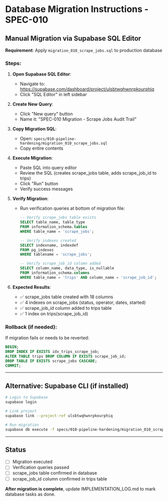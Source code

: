 # Database Migration Instructions - SPEC-010

## Manual Migration via Supabase SQL Editor

**Requirement**: Apply `migration_010_scrape_jobs.sql` to production database

### Steps:

1. **Open Supabase SQL Editor**:
   - Navigate to: https://supabase.com/dashboard/project/ulsbtwqhwnrpkourphiq
   - Click "SQL Editor" in left sidebar

2. **Create New Query**:
   - Click "New query" button
   - Name it: "SPEC-010 Migration - Scrape Jobs Audit Trail"

3. **Copy Migration SQL**:
   - Open: `specs/010-pipeline-hardening/migration_010_scrape_jobs.sql`
   - Copy entire contents

4. **Execute Migration**:
   - Paste SQL into query editor
   - Review the SQL (creates scrape_jobs table, adds scrape_job_id to trips)
   - Click "Run" button
   - Verify success messages

5. **Verify Migration**:
   - Run verification queries at bottom of migration file:
     ```sql
     -- Verify scrape_jobs table exists
     SELECT table_name, table_type
     FROM information_schema.tables
     WHERE table_name = 'scrape_jobs';

     -- Verify indexes created
     SELECT indexname, indexdef
     FROM pg_indexes
     WHERE tablename = 'scrape_jobs';

     -- Verify scrape_job_id column added
     SELECT column_name, data_type, is_nullable
     FROM information_schema.columns
     WHERE table_name = 'trips' AND column_name = 'scrape_job_id';
     ```

6. **Expected Results**:
   - ✅ scrape_jobs table created with 18 columns
   - ✅ 4 indexes on scrape_jobs (status, operator, dates, started)
   - ✅ scrape_job_id column added to trips table
   - ✅ 1 index on trips(scrape_job_id)

### Rollback (if needed):

If migration fails or needs to be reverted:
```sql
BEGIN;
DROP INDEX IF EXISTS idx_trips_scrape_job;
ALTER TABLE trips DROP COLUMN IF EXISTS scrape_job_id;
DROP TABLE IF EXISTS scrape_jobs CASCADE;
COMMIT;
```

---

## Alternative: Supabase CLI (if installed)

```bash
# Login to Supabase
supabase login

# Link project
supabase link --project-ref ulsbtwqhwnrpkourphiq

# Run migration
supabase db execute -f specs/010-pipeline-hardening/migration_010_scrape_jobs.sql
```

---

## Status

- [ ] Migration executed
- [ ] Verification queries passed
- [ ] scrape_jobs table confirmed in database
- [ ] scrape_job_id column confirmed in trips table

**After migration is complete**, update IMPLEMENTATION_LOG.md to mark database tasks as done.
